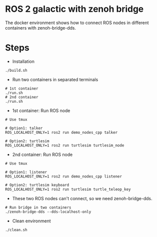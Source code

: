 # ROS 2 galactic with zenoh bridge

The docker environment shows how to connect ROS nodes in different containers with zenoh-bridge-dds.

# Steps

* Installation

```shell
./build.sh
```

* Run two containers in separated terminals

```shell
# 1st container
./run.sh
# 2nd container
./run.sh
```

* 1st container: Run ROS node

```shell
# Use tmux

# Option1: talker
ROS_LOCALHOST_ONLY=1 ros2 run demo_nodes_cpp talker

# Option2: turtlesim
ROS_LOCALHOST_ONLY=1 ros2 run turtlesim turtlesim_node
```

* 2nd container: Run ROS node

```shell
# Use tmux

# Option1: listener
ROS_LOCALHOST_ONLY=1 ros2 run demo_nodes_cpp listener

# Option2: turtlesim keyboard 
ROS_LOCALHOST_ONLY=1 ros2 run turtlesim turtle_teleop_key
```

* These two ROS nodes can't connect, so we need zenoh-bridge-dds.

```shell
# Run bridge in two containers
./zenoh-bridge-dds --dds-localhost-only
```

* Clean environment

```shell
./clean.sh
```

